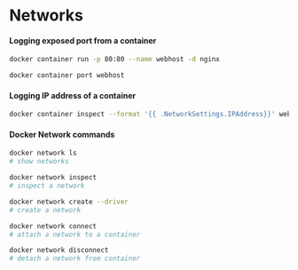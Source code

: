 # Networks





#### Logging exposed port from a container

```bash
docker container run -p 80:80 --name webhost -d nginx

docker container port webhost
```

#### Logging IP address of a container

```bash
docker container inspect --format '{{ .NetworkSettings.IPAddress}}' webhost
```

#### Docker Network commands

```bash
docker network ls
# show networks

docker network inspect
# inspect a network

docker network create --driver
# create a network

docker network connect
# attach a network to a container

docker network disconnect
# detach a network from container
```

